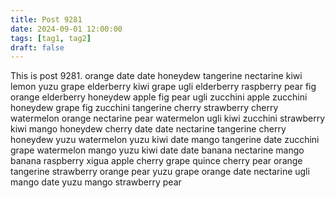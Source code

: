 ```yaml
---
title: Post 9281
date: 2024-09-01 12:00:00
tags: [tag1, tag2]
draft: false
---
```

This is post 9281.
orange
date
date
honeydew
tangerine
nectarine
kiwi
lemon
yuzu
grape
elderberry
kiwi
grape
ugli
elderberry
raspberry
pear
fig
orange
elderberry
honeydew
apple
fig
pear
ugli
zucchini
apple
zucchini
honeydew
grape
fig
zucchini
tangerine
cherry
strawberry
cherry
watermelon
orange
nectarine
pear
watermelon
ugli
kiwi
zucchini
strawberry
kiwi
mango
honeydew
cherry
date
date
nectarine
tangerine
cherry
honeydew
yuzu
watermelon
yuzu
kiwi
date
mango
tangerine
date
zucchini
grape
watermelon
mango
yuzu
kiwi
date
date
banana
nectarine
mango
banana
raspberry
xigua
apple
cherry
grape
quince
cherry
pear
orange
tangerine
strawberry
orange
pear
yuzu
grape
orange
date
nectarine
ugli
mango
date
yuzu
mango
strawberry
pear

